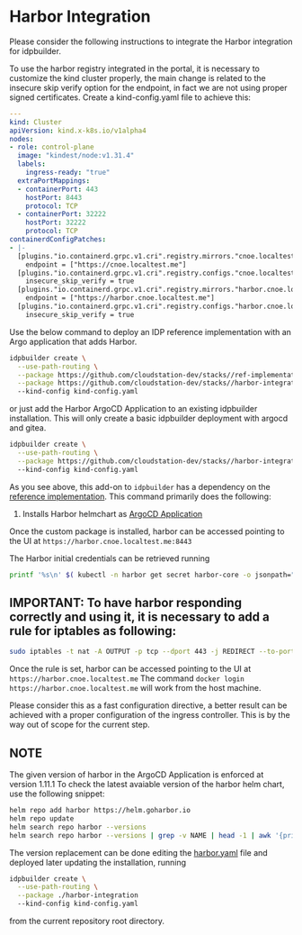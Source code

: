 # Harbor Integration

Please consider the following instructions to integrate the Harbor integration for idpbuilder.

To use the harbor registry integrated in the portal, it is necessary to customize the kind cluster properly, the main change is related to the insecure skip verify option for the endpoint, in fact we are not using proper signed certificates.
Create a kind-config.yaml file to achieve this:

```yaml
---
kind: Cluster
apiVersion: kind.x-k8s.io/v1alpha4
nodes:
- role: control-plane
  image: "kindest/node:v1.31.4"
  labels:
    ingress-ready: "true"
  extraPortMappings:
  - containerPort: 443
    hostPort: 8443
    protocol: TCP
  - containerPort: 32222
    hostPort: 32222
    protocol: TCP
containerdConfigPatches:
- |-
  [plugins."io.containerd.grpc.v1.cri".registry.mirrors."cnoe.localtest.me:8443"]
    endpoint = ["https://cnoe.localtest.me"]
  [plugins."io.containerd.grpc.v1.cri".registry.configs."cnoe.localtest.me".tls]
    insecure_skip_verify = true
  [plugins."io.containerd.grpc.v1.cri".registry.mirrors."harbor.cnoe.localtest.me"]
    endpoint = ["https://harbor.cnoe.localtest.me"]
  [plugins."io.containerd.grpc.v1.cri".registry.configs."harbor.cnoe.localtest.me".tls]
    insecure_skip_verify = true
```

Use the below command to deploy an IDP reference implementation with an Argo application that adds Harbor.

```bash
idpbuilder create \
  --use-path-routing \
  --package https://github.com/cloudstation-dev/stacks//ref-implementation \
  --package https://github.com/cloudstation-dev/stacks//harbor-integration
  --kind-config kind-config.yaml
```

or just add the Harbor ArgoCD Application to an existing idpbuilder installation. This will only create a basic idpbuilder deployment with argocd and gitea.

```bash
idpbuilder create \
  --use-path-routing \
  --package https://github.com/cloudstation-dev/stacks//harbor-integration 
  --kind-config kind-config.yaml
```

As you see above, this add-on to `idpbuilder` has a dependency on the [reference implementation](../ref-implementation/). This command primarily does the following:

1. Installs Harbor helmchart as [ArgoCD Application](./harbor.yaml)

Once the custom package is installed, harbor can be accessed pointing to the UI at `https://harbor.cnoe.localtest.me:8443`

The Harbor initial credentials can be retrieved running

```bash
printf '%s\n' $( kubectl -n harbor get secret harbor-core -o jsonpath="{.data.HARBOR_ADMIN_PASSWORD}" | base64 -d )
```

## IMPORTANT: To have harbor responding correctly and using it, it is necessary to add a rule for iptables as following:

```bash
sudo iptables -t nat -A OUTPUT -p tcp --dport 443 -j REDIRECT --to-port 8443
```

Once the rule is set, harbor can be accessed pointing to the UI at `https://harbor.cnoe.localtest.me`
The command `docker login https://harbor.cnoe.localtest.me` will work from the host machine. 

Please consider this as a fast configuration directive, a better result can be achieved with a proper configuration of the ingress controller. This is by the way out of scope for the current step.

## NOTE

The given version of harbor in the ArgoCD Application is enforced at version 1.11.1
To check the latest avaiable version of the harbor helm chart, use the following snippet:

```bash
helm repo add harbor https://helm.goharbor.io
helm repo update
helm search repo harbor --versions
helm search repo harbor --versions | grep -v NAME | head -1 | awk '{print $2}'
```

The version replacement can be done editing the [harbor.yaml](./harbor.yaml) file and deployed later updating the installation, running

```bash
idpbuilder create \
  --use-path-routing \
  --package ./harbor-integration
  --kind-config kind-config.yaml
```

from the current repository root directory.


